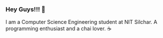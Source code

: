 ### Hey Guys!!! :wave:
  I am a Computer Science Engineering student at NIT Silchar. A programming enthusiast and a chai lover. :coffee:

